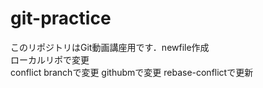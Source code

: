 # git-practice
このリポジトリはGit動画講座用です．newfile作成  
ローカルリポで変更  
conflict branchで変更
githubmで変更
rebase-conflictで更新 
